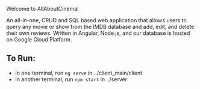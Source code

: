 Welcome to AllAboutCinema!

An all-in-one, CRUD and SQL based web application that allows users to query any movie or show from the IMDB database and add, edit, and delete their own reviews. Written in Angular, Node.js, and our database is hosted on Google Cloud Platform. 

## To Run:
- In one terminal, run `ng serve` in ../client_main/client
- In another terminal, run `npm start` in ../server
